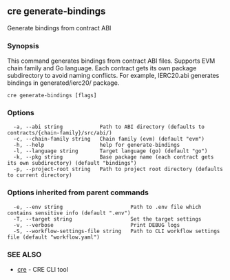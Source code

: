 ## cre generate-bindings

Generate bindings from contract ABI

### Synopsis

This command generates bindings from contract ABI files.
Supports EVM chain family and Go language.
Each contract gets its own package subdirectory to avoid naming conflicts.
For example, IERC20.abi generates bindings in generated/ierc20/ package.

```
cre generate-bindings [flags]
```

### Options

```
  -a, --abi string            Path to ABI directory (defaults to contracts/{chain-family}/src/abi/)
  -c, --chain-family string   Chain family (evm) (default "evm")
  -h, --help                  help for generate-bindings
  -l, --language string       Target language (go) (default "go")
  -k, --pkg string            Base package name (each contract gets its own subdirectory) (default "bindings")
  -p, --project-root string   Path to project root directory (defaults to current directory)
```

### Options inherited from parent commands

```
  -e, --env string                      Path to .env file which contains sensitive info (default ".env")
  -T, --target string                   Set the target settings
  -v, --verbose                         Print DEBUG logs
  -S, --workflow-settings-file string   Path to CLI workflow settings file (default "workflow.yaml")
```

### SEE ALSO

* [cre](cre.md)	 - CRE CLI tool

